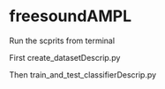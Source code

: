 # freesoundAMPL

Run the scprits from terminal

First create_datasetDescrip.py

Then train_and_test_classifierDescrip.py
